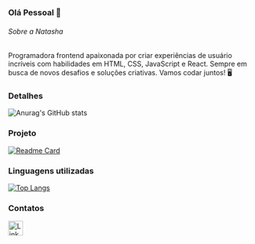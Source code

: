 ### Olá Pessoal 👋

###### Sobre a Natasha
Programadora frontend apaixonada por criar experiências de usuário incríveis com habilidades em HTML, CSS, JavaScript e React. Sempre em busca de novos desafios e soluções criativas. Vamos codar juntos! 🖥️

### Detalhes

![Anurag's GitHub stats](https://github-readme-stats.vercel.app/api?username=ahsatana&show_icons=true&theme=dracula)

### Projeto

[![Readme Card](https://github-readme-stats.vercel.app/api/pin/?username=ahsatana&repo=tiktok-clone&theme=dracula)](https://github.com/anuraghazra/github-readme-stats)

### Linguagens utilizadas

[![Top Langs](https://github-readme-stats.vercel.app/api/top-langs/?username=ahsatana&layout=compact)](https://github.com/anuraghazra/github-readme-stats)

### Contatos

[<img src='https://img.shields.io/badge/LinkedIn-0077B5?style=for-the-badge&logo=linkedin&logoColor=white' alt='Linkedin' height='30'>](https://www.linkedin.com/in/natasha-lopes-63b20115b/)

